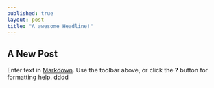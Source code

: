 ```yaml
---
published: true
layout: post
title: "A awesome Headline!"
---
```

## A New Post

Enter text in [Markdown](http://daringfireball.net/projects/markdown/). Use the toolbar above, or click the **?** button for formatting help.
dddd